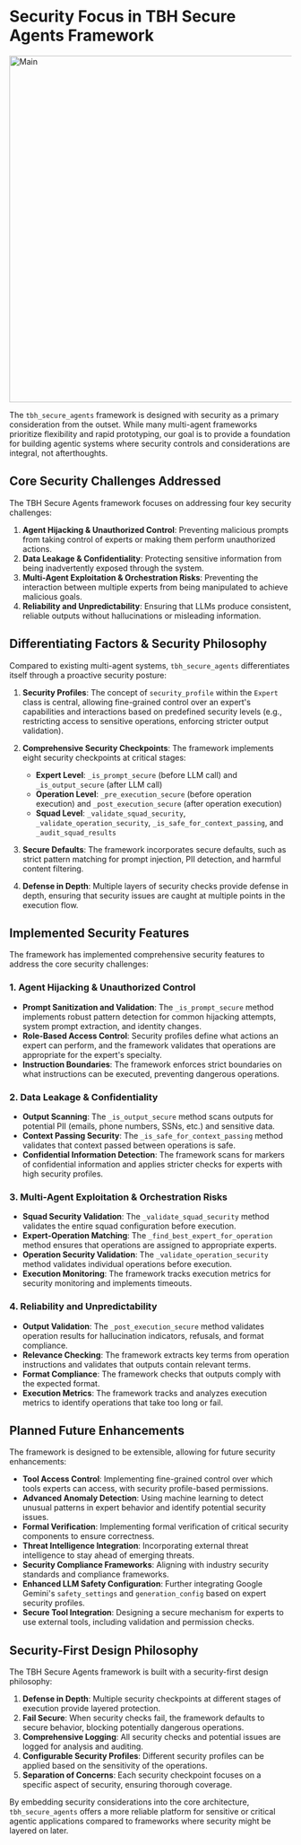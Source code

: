 # Security Focus in TBH Secure Agents Framework

<img width="618" alt="Main" src="https://github.com/user-attachments/assets/dbbf5a4f-7b0b-4f43-9b37-ef77dc761ff1" />

The `tbh_secure_agents` framework is designed with security as a primary consideration from the outset. While many multi-agent frameworks prioritize flexibility and rapid prototyping, our goal is to provide a foundation for building agentic systems where security controls and considerations are integral, not afterthoughts.

## Core Security Challenges Addressed

The TBH Secure Agents framework focuses on addressing four key security challenges:

1. **Agent Hijacking & Unauthorized Control**: Preventing malicious prompts from taking control of experts or making them perform unauthorized actions.
2. **Data Leakage & Confidentiality**: Protecting sensitive information from being inadvertently exposed through the system.
3. **Multi-Agent Exploitation & Orchestration Risks**: Preventing the interaction between multiple experts from being manipulated to achieve malicious goals.
4. **Reliability and Unpredictability**: Ensuring that LLMs produce consistent, reliable outputs without hallucinations or misleading information.

## Differentiating Factors & Security Philosophy

Compared to existing multi-agent systems, `tbh_secure_agents` differentiates itself through a proactive security posture:

1. **Security Profiles**: The concept of `security_profile` within the `Expert` class is central, allowing fine-grained control over an expert's capabilities and interactions based on predefined security levels (e.g., restricting access to sensitive operations, enforcing stricter output validation).

2. **Comprehensive Security Checkpoints**: The framework implements eight security checkpoints at critical stages:
   * **Expert Level**: `_is_prompt_secure` (before LLM call) and `_is_output_secure` (after LLM call)
   * **Operation Level**: `_pre_execution_secure` (before operation execution) and `_post_execution_secure` (after operation execution)
   * **Squad Level**: `_validate_squad_security`, `_validate_operation_security`, `_is_safe_for_context_passing`, and `_audit_squad_results`

3. **Secure Defaults**: The framework incorporates secure defaults, such as strict pattern matching for prompt injection, PII detection, and harmful content filtering.

4. **Defense in Depth**: Multiple layers of security checks provide defense in depth, ensuring that security issues are caught at multiple points in the execution flow.

## Implemented Security Features

The framework has implemented comprehensive security features to address the core security challenges:

### 1. Agent Hijacking & Unauthorized Control

- **Prompt Sanitization and Validation**: The `_is_prompt_secure` method implements robust pattern detection for common hijacking attempts, system prompt extraction, and identity changes.
- **Role-Based Access Control**: Security profiles define what actions an expert can perform, and the framework validates that operations are appropriate for the expert's specialty.
- **Instruction Boundaries**: The framework enforces strict boundaries on what instructions can be executed, preventing dangerous operations.

### 2. Data Leakage & Confidentiality

- **Output Scanning**: The `_is_output_secure` method scans outputs for potential PII (emails, phone numbers, SSNs, etc.) and sensitive data.
- **Context Passing Security**: The `_is_safe_for_context_passing` method validates that context passed between operations is safe.
- **Confidential Information Detection**: The framework scans for markers of confidential information and applies stricter checks for experts with high security profiles.

### 3. Multi-Agent Exploitation & Orchestration Risks

- **Squad Security Validation**: The `_validate_squad_security` method validates the entire squad configuration before execution.
- **Expert-Operation Matching**: The `_find_best_expert_for_operation` method ensures that operations are assigned to appropriate experts.
- **Operation Security Validation**: The `_validate_operation_security` method validates individual operations before execution.
- **Execution Monitoring**: The framework tracks execution metrics for security monitoring and implements timeouts.

### 4. Reliability and Unpredictability

- **Output Validation**: The `_post_execution_secure` method validates operation results for hallucination indicators, refusals, and format compliance.
- **Relevance Checking**: The framework extracts key terms from operation instructions and validates that outputs contain relevant terms.
- **Format Compliance**: The framework checks that outputs comply with the expected format.
- **Execution Metrics**: The framework tracks and analyzes execution metrics to identify operations that take too long or fail.

## Planned Future Enhancements

The framework is designed to be extensible, allowing for future security enhancements:

- **Tool Access Control**: Implementing fine-grained control over which tools experts can access, with security profile-based permissions.
- **Advanced Anomaly Detection**: Using machine learning to detect unusual patterns in expert behavior and identify potential security issues.
- **Formal Verification**: Implementing formal verification of critical security components to ensure correctness.
- **Threat Intelligence Integration**: Incorporating external threat intelligence to stay ahead of emerging threats.
- **Security Compliance Frameworks**: Aligning with industry security standards and compliance frameworks.
- **Enhanced LLM Safety Configuration**: Further integrating Google Gemini's `safety_settings` and `generation_config` based on expert security profiles.
- **Secure Tool Integration**: Designing a secure mechanism for experts to use external tools, including validation and permission checks.

## Security-First Design Philosophy

The TBH Secure Agents framework is built with a security-first design philosophy:

1. **Defense in Depth**: Multiple security checkpoints at different stages of execution provide layered protection.
2. **Fail Secure**: When security checks fail, the framework defaults to secure behavior, blocking potentially dangerous operations.
3. **Comprehensive Logging**: All security checks and potential issues are logged for analysis and auditing.
4. **Configurable Security Profiles**: Different security profiles can be applied based on the sensitivity of the operations.
5. **Separation of Concerns**: Each security checkpoint focuses on a specific aspect of security, ensuring thorough coverage.

By embedding security considerations into the core architecture, `tbh_secure_agents` offers a more reliable platform for sensitive or critical agentic applications compared to frameworks where security might be layered on later.
